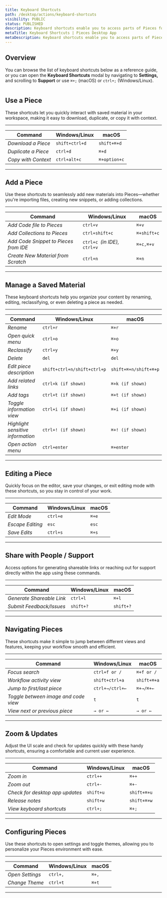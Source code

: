 ```yaml
---
title: Keyboard Shortcuts
path: /desktop/actions/keyboard-shortcuts
visibility: PUBLIC
status: PUBLISHED
description: Keyboard shortcuts enable you to access parts of Pieces for Developers without having to use the Power Menu or the settings page.
metaTitle: Keyboard Shortcuts | Pieces Desktop App
metaDescription: Keyboard shortcuts enable you to access parts of Pieces for Developers without having to use the Power Menu or the settings page.
---
```


## Overview

You can browse the list of keyboard shortcuts below as a reference guide, or you can open the **Keyboard Shortcuts** modal by navigating to **Settings,** and scrolling to **Support** or use `⌘+;` (macOS) or `ctrl+;` (Windows/Linux).

<Image src="https://storage.googleapis.com/hashnode_product_documentation_assets/desktop_app_assets/desktop_app_MAIN/new_media/Settings/Support%20%26%20Information/keyboard_shortcuts.png" alt="" align="center" fullwidth="true" />

## Use a Piece

These shortcuts let you quickly interact with saved material in your workspace, making it easy to download, duplicate, or copy it with context.

***

| **Command**         | **Windows/Linux** | **macOS**    |
| ------------------- | ----------------- | ------------ |
| *Download a Piece*  | `shift+ctrl+d`    | `shift+⌘+d`  |
| *Duplicate a Piece* | `ctrl+d`          | `⌘+d`        |
| *Copy with Context* | `ctrl+alt+c`      | `⌘+option+c` |

***

## Add a Piece

Use these shortcuts to seamlessly add new materials into Pieces—whether you're importing files, creating new snippets, or adding collections.

***

| **Command**                           | **Windows/Linux**             | **macOS**   |
| ------------------------------------- | ----------------------------- | ----------- |
| *Add Code file to Pieces*             | `ctrl+v`                      | `⌘+v`       |
| *Add Collections to Pieces*           | `ctrl+shift+c`                | `⌘+shift+c` |
| *Add Code Snippet to Pieces from IDE* | `ctrl+c `*(in IDE),* `ctrl+v` | `⌘+c,⌘+v`   |
| *Create New Material from Scratch*    | `ctrl+n`                      | `⌘+n`       |

***

## Manage a Saved Material

These keyboard shortcuts help you organize your content by renaming, editing, reclassifying, or even deleting a piece as needed.

***

| **Command**                       | **Windows/Linux**           | **macOS**             |
| --------------------------------- | --------------------------- | --------------------- |
| *Rename*                          | `ctrl+r`                    | `⌘+r`                 |
| *Open quick menu*                 | `ctrl+o`                    | `⌘+o`                 |
| *Reclassify*                      | `ctrl+y`                    | `⌘+y`                 |
| *Delete*                          | `del`                       | `del`                 |
| *Edit piece description*          | `shift+ctrl+n/shift+ctrl+p` | `shift+⌘+n/shift+⌘+p` |
| *Add related links*               | `ctrl+k (if shown)`         | `⌘+k (if shown)`      |
| *Add tags*                        | `ctrl+t (if shown)`         | `⌘+t (if shown)`      |
| *Toggle information view*         | `ctrl+i (if shown)`         | `⌘+i (if shown)`      |
| *Highlight sensitive information* | `ctrl+! (if shown)`         | `⌘+! (if shown)`      |
| *Open action menu*                | `ctrl+enter`                | `⌘+enter`             |

***

## Editing a Piece

Quickly focus on the editor, save your changes, or exit editing mode with these shortcuts, so you stay in control of your work.

***

| **Command**      | **Windows/Linux** | **macOS** |
| ---------------- | ----------------- | --------- |
| *Edit Mode*      | `ctrl+e`          | `⌘+e`     |
| *Escape Editing* | `esc`             | `esc`     |
| *Save Edits*     | `ctrl+s`          | `⌘+s`     |

***

## Share with People / Support

Access options for generating shareable links or reaching out for support directly within the app using these commands.

***

| **Command**               | **Windows/Linux** | **macOS** |
| ------------------------- | ----------------- | --------- |
| *Generate Shareable Link* | `ctrl+l`          | `⌘+l`     |
| *Submit Feedback/Issues*  | `shift+?`         | `shift+?` |

***

## Navigating Pieces

These shortcuts make it simple to jump between different views and features, keeping your workflow smooth and efficient.

***

| **Command**                          | **Windows/Linux** | **macOS**   |
| ------------------------------------ | ----------------- | ----------- |
| *Focus search*                       | `ctrl+f or /`     | `⌘+f or /`  |
| *Workflow activity view*             | `shift+ctrl+a`    | `shift+⌘+a` |
| *Jump to first/last piece*           | `ctrl+→/ctrl+←`   | `⌘+→/⌘+←`   |
| *Toggle between image and code view* | `t`               | `t`         |
| *View next or previous piece*        | `→ or ←`          | `→ or ←`    |

***

## Zoom & Updates

Adjust the UI scale and check for updates quickly with these handy shortcuts, ensuring a comfortable and current user experience.

***

| **Command**                     | **Windows/Linux** | **macOS**   |
| ------------------------------- | ----------------- | ----------- |
| *Zoom in*                       | `ctrl++`          | `⌘++`       |
| *Zoom out*                      | `ctrl+-`          | `⌘+-`       |
| *Check for desktop app updates* | `shift+u`         | `shift+⌘+u` |
| *Release notes*                 | `shift+w`         | `shift+⌘+w` |
| *View keyboard shortcuts*       | `ctrl+;`          | `⌘+;`       |

***

## Configuring Pieces

Use these shortcuts to open settings and toggle themes, allowing you to personalize your Pieces environment with ease.

***

| **Command**     | **Windows/Linux** | **macOS** |
| --------------- | ----------------- | --------- |
| *Open Settings* | `ctrl+,`          | `⌘+,`     |
| *Change Theme*  | `ctrl+t`          | `⌘+t`     |

***